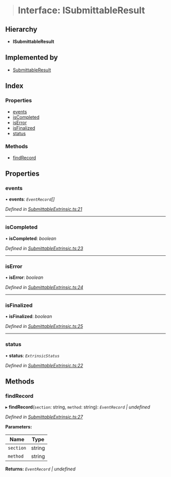 > # Interface: ISubmittableResult

## Hierarchy

* **ISubmittableResult**

## Implemented by

* [SubmittableResult](../classes/_submittableextrinsic_.submittableresult.md)

## Index

### Properties

* [events](_submittableextrinsic_.isubmittableresult.md#events)
* [isCompleted](_submittableextrinsic_.isubmittableresult.md#iscompleted)
* [isError](_submittableextrinsic_.isubmittableresult.md#iserror)
* [isFinalized](_submittableextrinsic_.isubmittableresult.md#isfinalized)
* [status](_submittableextrinsic_.isubmittableresult.md#status)

### Methods

* [findRecord](_submittableextrinsic_.isubmittableresult.md#findrecord)

## Properties

###  events

• **events**: *`EventRecord`[]*

*Defined in [SubmittableExtrinsic.ts:21](https://github.com/polkadot-js/api/blob/9bd5c09/packages/api/src/SubmittableExtrinsic.ts#L21)*

___

###  isCompleted

• **isCompleted**: *boolean*

*Defined in [SubmittableExtrinsic.ts:23](https://github.com/polkadot-js/api/blob/9bd5c09/packages/api/src/SubmittableExtrinsic.ts#L23)*

___

###  isError

• **isError**: *boolean*

*Defined in [SubmittableExtrinsic.ts:24](https://github.com/polkadot-js/api/blob/9bd5c09/packages/api/src/SubmittableExtrinsic.ts#L24)*

___

###  isFinalized

• **isFinalized**: *boolean*

*Defined in [SubmittableExtrinsic.ts:25](https://github.com/polkadot-js/api/blob/9bd5c09/packages/api/src/SubmittableExtrinsic.ts#L25)*

___

###  status

• **status**: *`ExtrinsicStatus`*

*Defined in [SubmittableExtrinsic.ts:22](https://github.com/polkadot-js/api/blob/9bd5c09/packages/api/src/SubmittableExtrinsic.ts#L22)*

## Methods

###  findRecord

▸ **findRecord**(`section`: string, `method`: string): *`EventRecord` | undefined*

*Defined in [SubmittableExtrinsic.ts:27](https://github.com/polkadot-js/api/blob/9bd5c09/packages/api/src/SubmittableExtrinsic.ts#L27)*

**Parameters:**

Name | Type |
------ | ------ |
`section` | string |
`method` | string |

**Returns:** *`EventRecord` | undefined*